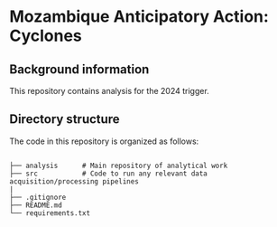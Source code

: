 # Mozambique Anticipatory Action: Cyclones

## Background information

This repository contains analysis for the 2024
trigger.

## Directory structure

The code in this repository is organized as follows:

```shell

├── analysis      # Main repository of analytical work
├── src           # Code to run any relevant data acquisition/processing pipelines
|
├── .gitignore
├── README.md
└── requirements.txt
